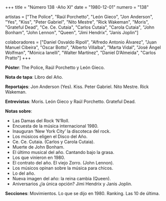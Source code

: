 +++
title = "Número 138 -Año XI"
date = "1980-12-01"
numero = "138"

artistas = ["The Police", "Raúl Porchetto", "León Gieco", "Jon Anderson", "Yes",  "Kiss", "Peter Gabriel", "Nito Mestre", "Rick Wakeman", "Moris", "Grateful Dead", "Ce. Ce. Cutaia", "Carlos Cutaia", "Carola Cutaia", "John Bonham", "John Lennon", "Queen", "Jimi Hendrix", "Janis Joplin"]

colaboradores = ["Daniel Osvaldo Ripoll", "Alfredo Antonio Álvarez", "Juan Manuel Cibeira", "Oscar Botto", "Alberto Villalba", "Marta Vidal", "José Ángel Wolfman", "Mónica Ianelli", "Walter Martínez", "Daniel D’Almeida", "Carlos Pratto"]
+++

**Póster**: The Police, Raúl Porchetto y León Gieco.

**Nota de tapa**: Libro del Año. 

**Reportajes**: Jon Anderson (Yes). Kiss. Peter Gabriel. Nito Mestre. Rick Wakeman.

**Entrevistas**: Moris. León Gieco y Raúl Porchetto. Grateful Dead.

**Notas sobre**:

- Las Damas del Rock ‘N’Roll.
- Encuesta de la música internacional 1980.
- Inauguran ‘New York City’ la discoteca del rock.
- Los músicos eligen el Disco del Año.
- Ce. Ce. Cutaia. (Carlos y Carola Cutaia).
- Muerte de John Bonham.
- El último musical del año. Cantando bajo la grasa.
- Los que vinieron en 1980.
- El contrato del año. El viejo Zorro. (John Lennon).
- Los músicos opinan sobre la música para chicos.
- Lo del año.
- Nueva imagen del año: la reina cambia (Queen).
- Aniversarios ¿la única opción? Jimi Hendrix y Janis Joplin.

**Secciones**:
Movimientos. Lo que se dijo en 1980. Ranking. Las 10 de última.
